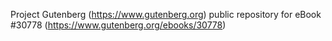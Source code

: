 Project Gutenberg (https://www.gutenberg.org) public repository for eBook #30778 (https://www.gutenberg.org/ebooks/30778)
